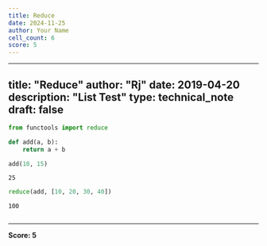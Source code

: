 ```yaml
---
title: Reduce
date: 2024-11-25
author: Your Name
cell_count: 6
score: 5
---
```


---
title: "Reduce"
author: "Rj"
date: 2019-04-20
description: "List Test"
type: technical_note
draft: false
---

```python
from functools import reduce
```


```python
def add(a, b): 
    return a + b
```


```python
add(10, 15)
```




    25




```python
reduce(add, [10, 20, 30, 40])
```




    100




```python

```


---
**Score: 5**